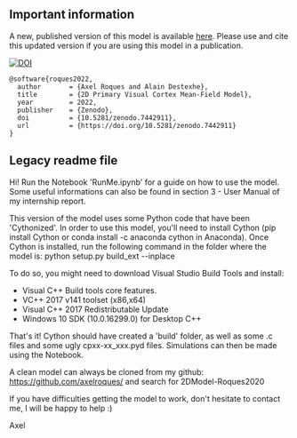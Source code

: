 ## Important information

A new, published version of this model is available [here](https://github.com/axelroques/2D_V1_MeanFieldModel-Roques2022). Please use and cite this updated version if you are using this model in a publication.

[![DOI](https://zenodo.org/badge/DOI/10.5281/zenodo.7442911.svg)](https://doi.org/10.5281/zenodo.7442911)

```
@software{roques2022,
  author       = {Axel Roques and Alain Destexhe},
  title        = {2D Primary Visual Cortex Mean-Field Model},
  year         = 2022,
  publisher    = {Zenodo},
  doi          = {10.5281/zenodo.7442911},
  url          = {https://doi.org/10.5281/zenodo.7442911}
}
```

## Legacy readme file

Hi!
Run the Notebook 'RunMe.ipynb' for a guide on how to use the model.
Some useful informations can also be found in section 3 - User Manual of my internship report.

This version of the model uses some Python code that have been 'Cythonized'. In order to use this model, you'll need to install Cython (pip install Cython or conda install -c anaconda cython in Anaconda).
Once Cython is installed, run the following command in the folder where the model is:
python setup.py build_ext --inplace

To do so, you might need to download Visual Studio Build Tools and install:

- Visual C++ Build tools core features.
- VC++ 2017 v141 toolset (x86,x64)
- Visual C++ 2017 Redistributable Update
- Windows 10 SDK (10.0.16299.0) for Desktop C++

That's it! Cython should have created a 'build' folder, as well as some .c files and some ugly cpxx-xx_xxx.pyd files.
Simulations can then be made using the Notebook.

A clean model can always be cloned from my github:
https://github.com/axelroques/ and search for 2DModel-Roques2020

If you have difficulties getting the model to work, don't hesitate to contact me, I will be happy to help :)

Axel
